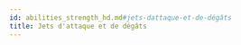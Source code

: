 ```yaml
---
id: abilities_strength_hd.md#jets-dattaque-et-de-dégâts
title: Jets d'attaque et de dégâts
---
```


